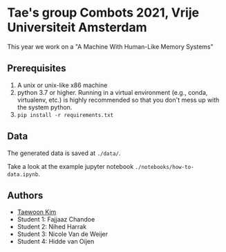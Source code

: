 # Tae's group Combots 2021, Vrije Universiteit Amsterdam

This year we work on a "A Machine With Human-Like Memory Systems"

## Prerequisites

1. A unix or unix-like x86 machine
1. python 3.7 or higher. Running in a virtual environment (e.g., conda, virtualenv, etc.) is highly recommended so that you don't mess up with the system python.
1. `pip install -r requirements.txt`

## Data

The generated data is saved at `./data/`.

Take a look at the example jupyter notebook `./notebooks/how-to-data.ipynb`.

## Authors

- [Taewoon Kim](https://taewoonkim.com/)
- Student 1: Fajjaaz Chandoe
- Student 2: Nihed Harrak
- Student 3: Nicole Van de Weijer
- Student 4: Hidde van Oijen
